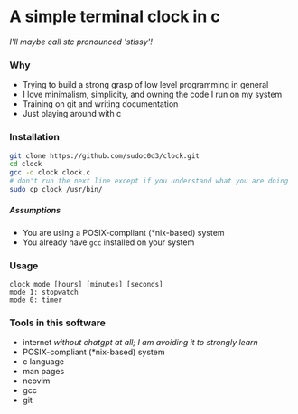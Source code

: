 # A simple terminal clock in c
*I'll maybe call stc pronounced 'stissy'!*

### Why
- Trying to build a strong grasp of low level programming in general
- I love minimalism, simplicity, and owning the code I run on my system
- Training on git and writing documentation
- Just playing around with c

### Installation
```bash
git clone https://github.com/sudoc0d3/clock.git 
cd clock 
gcc -o clock clock.c 
# don't run the next line except if you understand what you are doing
sudo cp clock /usr/bin/ 
```
##### Assumptions
- You are using a POSIX-compliant (\*nix-based) system
- You already have `gcc` installed on your system

### Usage
```man
clock mode [hours] [minutes] [seconds]
mode 1: stopwatch
mode 0: timer
```

### Tools in this software
- internet *without chatgpt at all; I am avoiding it to strongly learn*
- POSIX-compliant (\*nix-based) system
- c language
- man pages
- neovim
- gcc
- git
